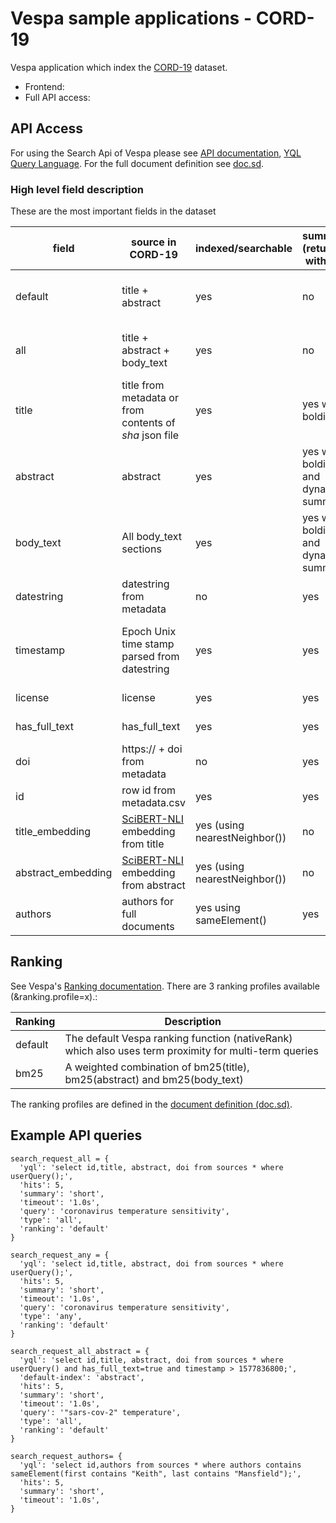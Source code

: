 <!-- Copyright Verizon Media. Licensed under the terms of the Apache 2.0 license. See LICENSE in the project root. -->
# Vespa sample applications - CORD-19 

Vespa application which index the [CORD-19](https://pages.semanticscholar.org/coronavirus-research) dataset.

* Frontend:  
* Full API access: 


## API Access  
For using the Search Api of Vespa please see  [API documentation](https://docs.vespa.ai/documentation/search-api.html), [YQL Query Language](https://docs.vespa.ai/documentation/query-language.html).
For the full document definition see [doc.sd](src/main/application/searchdefinition/doc.sd).

### High level field description 
These are the most important fields in the dataset

|field|source in CORD-19|indexed/searchable|summary (returned with hit)|available for grouping|matching|Vespa type|
|---|---|---|---|---|--|--|
|default|title + abstract|yes|no|no|tokenized and stemmed (match:text)|fieldset |
|all |title + abstract + body_text|yes|no|no|tokenized and stemmed (match:text)|fieldset |
|title|title from metadata or from contents of *sha* json file|yes|yes with bolding|no|tokenized and stemmed (match:text)|string|
|abstract|abstract|yes|yes with bolding and dynamic summary|no|tokenized and stemmed (match:text)|string|
|body_text|All body_text sections|yes|yes with bolding and dynamic summary|no|tokenized and stemmed (match:text)|string|
|datestring|datestring from metadata|no|yes|yes|no|string|
|timestamp|Epoch Unix time stamp parsed from datestring|yes|yes|yes|range and exact matching - can also be sorted on|long|
|license|license|yes|yes|yes|exact matching|string|
|has_full_text|has_full_text|yes|yes|yes|exact matching|bool|
|doi|https:// + doi from metadata|no|yes|no|no|bool|
|id|row id from metadata.csv|yes|yes|yes|yes|int|
|title_embedding|[SciBERT-NLI](https://huggingface.co/gsarti/scibert-nli) embedding from title|yes (using nearestNeighbor())|no|no|yes|tensor<float>(x[768])|
|abstract_embedding|[SciBERT-NLI](https://huggingface.co/gsarti/scibert-nli) embedding from abstract|yes (using nearestNeighbor())|no|no|yes|tensor<float>(x[768])|
|authors|authors for full documents|yes using sameElement()|yes|yes|yes|array of struct|


## Ranking
See Vespa's [Ranking documentation](https://docs.vespa.ai/documentation/ranking.html). There are 3 ranking profiles available (&ranking.profile=x).:

|Ranking|Description|
|---|---|
|default|The default Vespa ranking function (nativeRank) which also uses term proximity for multi-term queries|
|bm25|A weighted combination of bm25(title), bm25(abstract) and bm25(body_text)|

The ranking profiles are defined in the [document definition (doc.sd)](src/main/application/searchdefinition/doc.sd).

## Example API queries

```
search_request_all = {
  'yql': 'select id,title, abstract, doi from sources * where userQuery();',
  'hits': 5,
  'summary': 'short',
  'timeout': '1.0s',
  'query': 'coronavirus temperature sensitivity',
  'type': 'all',
  'ranking': 'default'
}

search_request_any = {
  'yql': 'select id,title, abstract, doi from sources * where userQuery();',
  'hits': 5,
  'summary': 'short',
  'timeout': '1.0s',
  'query': 'coronavirus temperature sensitivity',
  'type': 'any',
  'ranking': 'default'
}

search_request_all_abstract = {
  'yql': 'select id,title, abstract, doi from sources * where userQuery() and has_full_text=true and timestamp > 1577836800;',
  'default-index': 'abstract',
  'hits': 5,
  'summary': 'short',
  'timeout': '1.0s',
  'query': '"sars-cov-2" temperature',
  'type': 'all',
  'ranking': 'default'
}

search_request_authors= {
  'yql': 'select id,authors from sources * where authors contains sameElement(first contains "Keith", last contains "Mansfield");',
  'hits': 5,
  'summary': 'short',
  'timeout': '1.0s',
}
```
